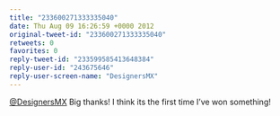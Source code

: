 ```yaml
---
title: "233600271333335040"
date: Thu Aug 09 16:26:59 +0000 2012
original-tweet-id: "233600271333335040"
retweets: 0
favorites: 0
reply-tweet-id: "233599585413648384"
reply-user-id: "243675646"
reply-user-screen-name: "DesignersMX"
---
```

<a href="https://twitter.com/DesignersMX">@DesignersMX</a> Big thanks! I think its the first time I’ve won something!
